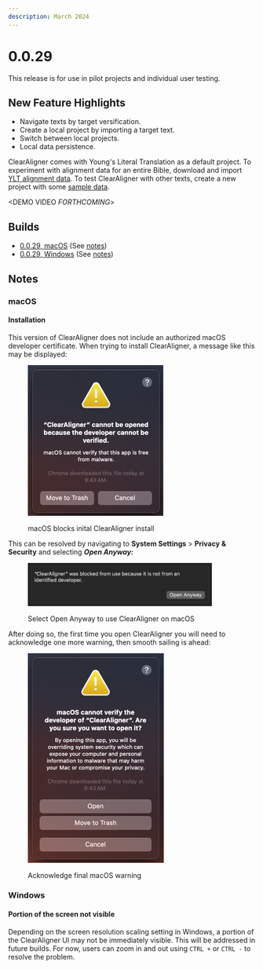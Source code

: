 ```yaml
---
description: March 2024
---
```


# 0.0.29

This release is for use in pilot projects and individual user testing.

## New Feature Highlights

* Navigate texts by target versification.
* Create a local project by importing a target text.
* Switch between local projects.
* Local data persistence.

ClearAligner comes with Young's Literal Translation as a default project. To experiment with alignment data for an entire Bible, download and import [YLT alignment data](https://drive.google.com/file/d/1hrDZ960GsCDWpGM8FSOvqdpmmUpegY1y/view?usp=drive\_link). To test ClearAligner with other texts, create a new project with some [sample data](https://drive.google.com/drive/u/0/folders/1qxiHR6t6SEQAUM2gPhdxH64hVt22nn-F).

\<DEMO VIDEO _FORTHCOMING_>

## Builds

* [0.0.29, macOS](https://drive.google.com/file/d/1sUrzgNgdlxRcXRcqm7k\_0JzhPQFU\_X0-/view?usp=drive\_link) (See [notes](0.0.28.md#macos))
* [0.0.29, Windows](https://drive.google.com/file/d/1a-V36-NuIPILTM0uLIxy\_8wTgrKB6olD/view?usp=drive\_link) (See [notes](0.0.28.md#windows))

## Notes

### macOS

#### Installation

This version of ClearAligner does not include an authorized macOS developer certificate. When trying to install ClearAligner, a message like this may be displayed:

<figure><img src="../.gitbook/assets/image (1).png" alt="" width="276"><figcaption><p>macOS blocks inital ClearAligner install</p></figcaption></figure>

This can be resolved by navigating to **System Settings** > **Privacy & Security** and selecting _**Open Anyway:**_&#x20;

<figure><img src="../.gitbook/assets/image.png" alt="" width="375"><figcaption><p>Select Open Anyway to use ClearAligner on macOS</p></figcaption></figure>

After doing so, the first time you open ClearAligner you will need to acknowledge one more warning, then smooth sailing is ahead:

<figure><img src="../.gitbook/assets/image (2).png" alt="" width="277"><figcaption><p>Acknowledge final macOS warning</p></figcaption></figure>

### Windows

#### Portion of the screen not visible

Depending on the screen resolution scaling setting in Windows, a portion of the ClearAligner UI may not be immediately visible. This will be addressed in future builds. For now, users can zoom in and out using `CTRL +` or `CTRL -` to resolve the problem.
